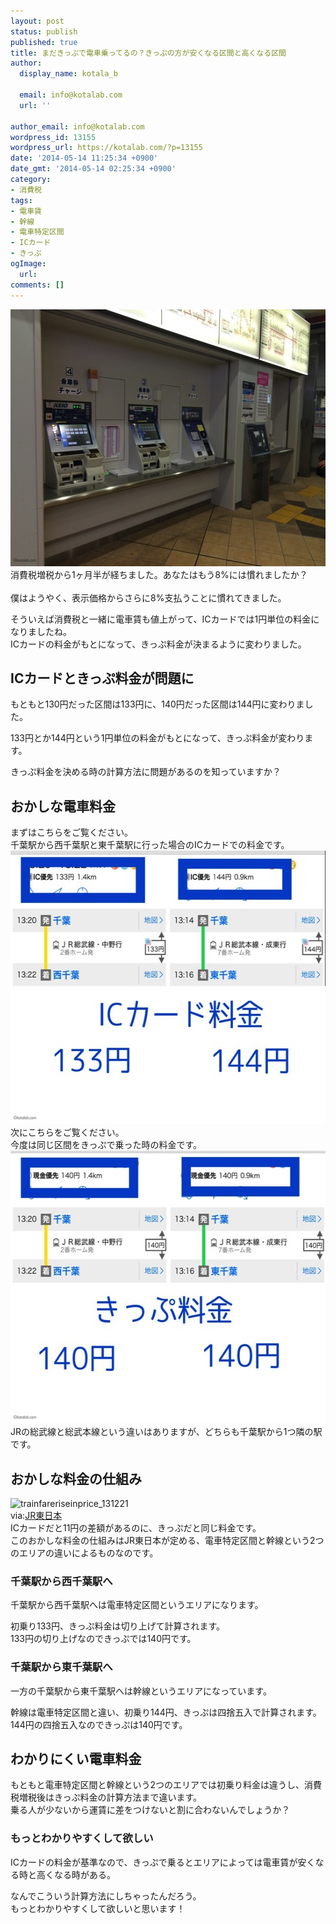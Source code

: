 ```yaml
---
layout: post
status: publish
published: true
title: まだきっぷで電車乗ってるの？きっぷの方が安くなる区間と高くなる区間
author:
  display_name: kotala_b

  email: info@kotalab.com
  url: ''

author_email: info@kotalab.com
wordpress_id: 13155
wordpress_url: https://kotalab.com/?p=13155
date: '2014-05-14 11:25:34 +0900'
date_gmt: '2014-05-14 02:25:34 +0900'
category:
- 消費税
tags:
- 電車賃
- 幹線
- 電車特定区間
- ICカード
- きっぷ
ogImage:
  url:
comments: []
---
```

<p><img src="/wp-content/uploads/ic-ticket-price_140514_01.jpg" alt="Ic ticket price 140514 01" title="ic-ticket-price_140514_01.JPG" border="0" width="548" height="411" /><br />
消費税増税から1ヶ月半が経ちました。あなたはもう8%には慣れましたか？<br><br />
僕はようやく、表示価格からさらに8%支払うことに慣れてきました。</p>
<p>そういえば消費税と一緒に電車賃も値上がって、ICカードでは1円単位の料金になりましたね。<br />
ICカードの料金がもとになって、きっぷ料金が決まるように変わりました。</p>
<!--more-->
<h2>ICカードときっぷ料金が問題に</h2>
<p>もともと130円だった区間は133円に、140円だった区間は144円に変わりました。</p>
<p>133円とか144円という1円単位の料金がもとになって、きっぷ料金が変わります。</p>
<p>きっぷ料金を決める時の計算方法に問題があるのを知っていますか？</p>
<h2>おかしな電車料金</h2>
<p>まずはこちらをご覧ください。<br />
千葉駅から西千葉駅と東千葉駅に行った場合のICカードでの料金です。<br />
<img src="/wp-content/uploads/ic-ticket-price_140514_02.jpg" alt="Ic ticket price 140514 02" title="ic-ticket-price_140514_02.JPG" border="0" width="548" height="437" /><br />
次にこちらをご覧ください。<br />
今度は同じ区間をきっぷで乗った時の料金です。<br />
<img src="/wp-content/uploads/ic-ticket-price_140514_03.jpg" alt="Ic ticket price 140514 03" title="ic-ticket-price_140514_03.JPG" border="0" width="548" height="436" /><br />
JRの総武線と総武本線という違いはありますが、どちらも千葉駅から1つ隣の駅です。</p>
<h2>おかしな料金の仕組み</h2>
<p><img src="/wp-content/uploads/trainfareriseinprice_131221-546x356.png" alt="trainfareriseinprice_131221" width="546" height="356" class="alignnone size-large wp-image-10324" /><br />
via:<a href="http://www.jreast.co.jp/press/2013/20131209.pdf" target="_blank">JR東日本</a><br />
ICカードだと11円の差額があるのに、きっぷだと同じ料金です。<br />
このおかしな料金の仕組みはJR東日本が定める、電車特定区間と幹線という2つのエリアの違いによるものなのです。</p>
<h3>千葉駅から西千葉駅へ</h3>
<p>千葉駅から西千葉駅へは<span class="b">電車特定区間というエリア</span>になります。</p>
<p>初乗り133円、きっぷ料金は切り上げて計算されます。<br />
133円の切り上げなのできっぷでは140円です。</p>
<h3>千葉駅から東千葉駅へ</h3>
<p>一方の千葉駅から東千葉駅へは<span class="b">幹線というエリア</span>になっています。</p>
<p>幹線は電車特定区間と違い、初乗り144円、きっぷは四捨五入で計算されます。<br />
144円の四捨五入なのできっぷは140円です。</p>
<h2>わかりにくい電車料金</h2>
<p>もともと電車特定区間と幹線という2つのエリアでは初乗り料金は違うし、消費税増税後はきっぷ料金の計算方法まで違います。<br />
乗る人が少ないから運賃に差をつけないと割に合わないんでしょうか？</p>
<h3>もっとわかりやすくして欲しい</h3>
<p>ICカードの料金が基準なので、きっぷで乗るとエリアによっては電車賃が安くなる時と高くなる時がある。</p>
<p>なんでこういう計算方法にしちゃったんだろう。<br />
<span class="b">もっとわかりやすくして欲しいと思います！</span></p>
